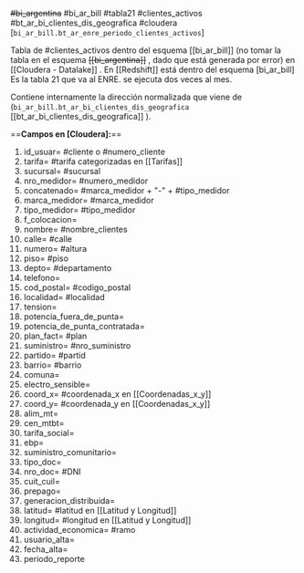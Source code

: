 ~~#bi_argentina~~  #bi_ar_bill  #tabla21 #clientes_activos #bt_ar_bi_clientes_dis_geografica #cloudera [`bi_ar_bill.bt_ar_enre_periodo_clientes_activos`]

Tabla de #clientes_activos dentro del esquema [[bi_ar_bill]]  (no tomar la tabla en el esquema ~~[[bi_argentina]]~~ , dado que está generada por error) en [[Cloudera - Datalake]] .
En [[Redshift]] está dentro del esquema [bi_ar_bill]
Es la tabla 21 que va al ENRE. se ejecuta dos veces al mes.

Contiene internamente la dirección normalizada que viene de (`bi_ar_bill.bt_ar_bi_clientes_dis_geografica` [[bt_ar_bi_clientes_dis_geografica]] ).



==**Campos en [Cloudera]:**==
1. id_usuar= #cliente o #numero_cliente
2. tarifa= #tarifa categorizadas en [[Tarifas]]
3. sucursal= #sucursal
4. nro_medidor= #numero_medidor
5. concatenado= #marca_medidor + "-" + #tipo_medidor 
6. marca_medidor= #marca_medidor
7. tipo_medidor= #tipo_medidor
8. f_colocacion= 
9. nombre= #nombre_clientes
10. calle= #calle
11. numero= #altura
12. piso= #piso
13. depto= #departamento
14. telefono= 
15. cod_postal= #codigo_postal
16. localidad= #localidad
17. tension= 
18. potencia_fuera_de_punta= 
19. potencia_de_punta_contratada= 
20. plan_fact= #plan
21. suministro= #nro_suministro
22. partido= #partid
23. barrio= #barrio
24. comuna= 
25. electro_sensible= 
26. coord_x= #coordenada_x en [[Coordenadas_x_y]]
27. coord_y= #coordenada_y en [[Coordenadas_x_y]]
28. alim_mt= 
29. cen_mtbt= 
30. tarifa_social= 
31. ebp= 
32. suministro_comunitario= 
33. tipo_doc= 
34. nro_doc= #DNI
35. cuit_cuil= 
36. prepago= 
37. generacion_distribuida= 
38. latitud= #latitud en [[Latitud y Longitud]]
39. longitud= #longitud  en [[Latitud y Longitud]]
40. actividad_economica= #ramo
41. usuario_alta= 
42. fecha_alta= 
43. periodo_reporte




